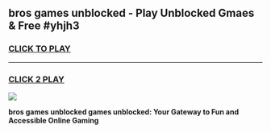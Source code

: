 
## bros games unblocked - Play Unblocked Gmaes & Free #yhjh3
<h3>
<a href="https://news.freeplayer.one?title=bros_games_unblocked&ref=03M">CLICK TO PLAY</a></h3>
<hr>

<h3>
<a href="https://news.freeplayer.one?title=bros_games_unblocked&ref=03M">CLICK 2 PLAY</a>
  
</h3>

<a href="https://news.freeplayer.one?title=bros_games_unblocked&ref=03M"><img src="https://clearcache.store/games.png"></a>


**bros games unblocked games unblocked: Your Gateway to Fun and Accessible Online Gaming**
